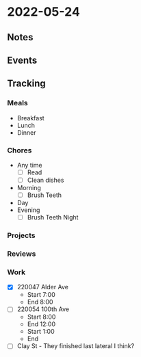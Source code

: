 # 2022-05-24
## Notes

## Events

## Tracking
### Meals
- Breakfast
- Lunch
- Dinner

### Chores
- Any time
	- [ ] Read
	- [ ] Clean dishes
- Morning
	- [ ] Brush Teeth
- Day
- Evening
	- [ ] Brush Teeth Night

### Projects

### Reviews

### Work
- [x] 220047 Alder Ave
	- Start 7:00
	- End 8:00
- [ ] 220054 100th Ave
	- Start 8:00
	- End 12:00
	- Start 1:00
	- End 
- [ ] Clay St - They finished last lateral I think?